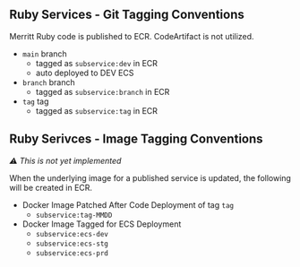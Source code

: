 ## Ruby Services - Git Tagging Conventions
Merritt Ruby code is published to ECR. CodeArtifact is not utilized.

- `main` branch
  - tagged as `subservice:dev` in ECR
  - auto deployed to DEV ECS
- `branch` branch
  - tagged as `subservice:branch` in ECR
- `tag` tag
  - tagged as `subservice:tag` in ECR

## Ruby Serivces - Image Tagging Conventions
_⚠️ This is not yet implemented_

When the underlying image for a published service is updated, the following will be created in ECR.

- Docker Image Patched After Code Deployment of tag `tag`
  - `subservice:tag-MMDD`
- Docker Image Tagged for ECS Deployment
  - `subservice:ecs-dev`
  - `subservice:ecs-stg`
  - `subservice:ecs-prd`

